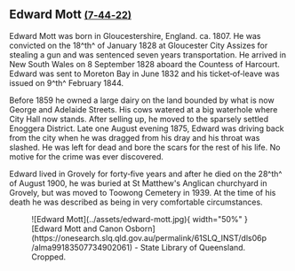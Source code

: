 ## Edward Mott <small>[(7‑44‑22)](https://brisbane.discovereverafter.com/profile/31763628 "Go to Memorial Information" )</small>

Edward Mott was born in Gloucestershire, England. ca. 1807. He was convicted on the 18^th^ of January 1828 at Gloucester City Assizes for stealing a gun and was sentenced seven years transportation. He arrived in New South Wales on 8 September 1828 aboard the Countess of Harcourt. Edward was sent to Moreton Bay in June 1832 and his ticket‑of‑leave was issued on 9^th^ February 1844. 

Before 1859 he owned a large dairy on the land bounded by what is now George and Adelaide Streets. His cows watered at a big waterhole where City Hall now stands. After selling up, he moved to the sparsely settled Enoggera District. Late one August evening 1875, Edward was driving back from the city when he was dragged from his dray and his throat was slashed. He was left for dead and bore the scars for the rest of his life. No motive for the crime was ever discovered. 

Edward lived in Grovely for forty‑five years and after he died on the 28^th^ of August 1900, he was buried at St Matthew's Anglican churchyard in Grovely, but was moved to Toowong Cemetery in 1939. At the time of his death he was described as being in very comfortable circumstances.

<figure markdown>
  ![Edward Mott](../assets/edward-mott.jpg){ width="50%" }
  <figcaption markdown>[Edward Mott and Canon Osborn](https://onesearch.slq.qld.gov.au/permalink/61SLQ_INST/dls06p/alma99183507734902061) - State Library of Queensland. Cropped.</figcaption>
</figure>
